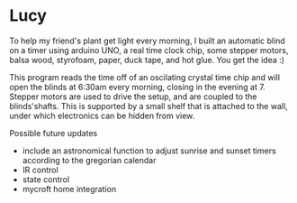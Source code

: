 # Lucy
To help my friend's plant get light every morning, I built an automatic blind on a timer using arduino UNO, a real time clock chip, some stepper motors, balsa wood, styrofoam, paper, duck tape, and hot glue. You get the idea :)

This program reads the time off of an oscilating crystal time chip and will open the blinds at 6:30am every morning, closing in the evening at 7. Stepper motors are used to drive the setup, and are coupled to the blinds'shafts. This is supported by a small shelf that is attached to the wall, under which electronics can be hidden from view. 


Possible future updates 
- include an astronomical function to adjust sunrise and sunset timers according to the gregorian calendar
- IR control
- state control
- mycroft home integration
